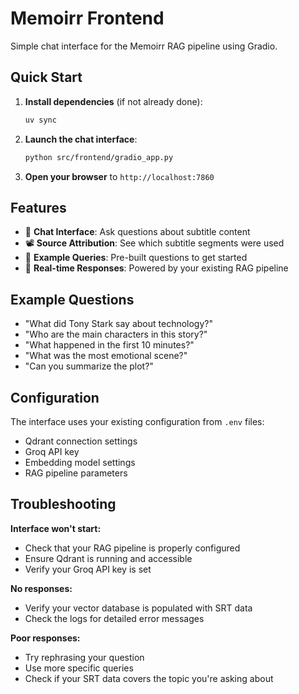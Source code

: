 # Memoirr Frontend

Simple chat interface for the Memoirr RAG pipeline using Gradio.

## Quick Start

1. **Install dependencies** (if not already done):
   ```bash
   uv sync
   ```

2. **Launch the chat interface**:
   ```bash
   python src/frontend/gradio_app.py
   ```

3. **Open your browser** to `http://localhost:7860`

## Features

- 💬 **Chat Interface**: Ask questions about subtitle content
- 📽️ **Source Attribution**: See which subtitle segments were used
- 🎯 **Example Queries**: Pre-built questions to get started
- 🔄 **Real-time Responses**: Powered by your existing RAG pipeline

## Example Questions

- "What did Tony Stark say about technology?"
- "Who are the main characters in this story?"
- "What happened in the first 10 minutes?"
- "What was the most emotional scene?"
- "Can you summarize the plot?"

## Configuration

The interface uses your existing configuration from `.env` files:
- Qdrant connection settings
- Groq API key
- Embedding model settings
- RAG pipeline parameters

## Troubleshooting

**Interface won't start:**
- Check that your RAG pipeline is properly configured
- Ensure Qdrant is running and accessible
- Verify your Groq API key is set

**No responses:**
- Verify your vector database is populated with SRT data
- Check the logs for detailed error messages

**Poor responses:**
- Try rephrasing your question
- Use more specific queries
- Check if your SRT data covers the topic you're asking about